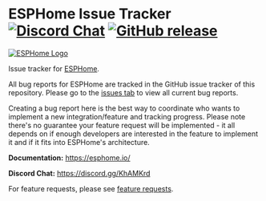 # ESPHome Issue Tracker [![Discord Chat](https://img.shields.io/discord/429907082951524364.svg)](https://discord.gg/KhAMKrd) [![GitHub release](https://img.shields.io/github/release/esphome/esphome.svg)](https://GitHub.com/esphome/esphome/releases/)

[![ESPHome Logo](https://esphome.io/_images/logo-text.png)](https://esphome.io/)

Issue tracker for [ESPHome](https://esphome.io/).

All bug reports for ESPHome are tracked in the GitHub issue tracker of this repository. Please go to the [issues tab](https://github.com/esphome/issues/issues) to view all current bug reports.

Creating a bug report here is the best way to coordinate who wants to implement a new integration/feature and tracking progress. Please note there's no guarantee your feature request will be implemented - it all depends on if enough developers are interested in the feature to implement it and if it fits into ESPHome's architecture.

**Documentation:** https://esphome.io/

**Discord Chat:** https://discord.gg/KhAMKrd

For feature requests, please see [feature requests](https://github.com/esphome/feature-requests/issues).
